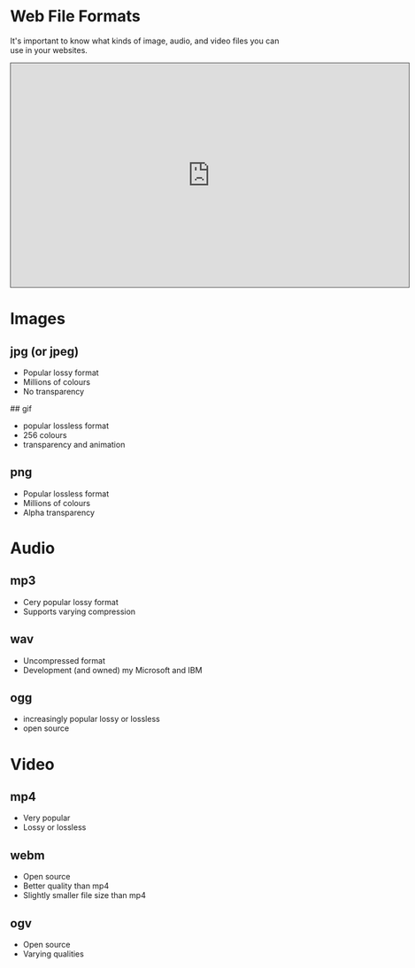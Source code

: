 # Web File Formats

It's important to know what kinds of image, audio, and video files you can use in your websites.

<iframe src="https://dmureplay.cloud.panopto.eu/Panopto/Pages/Embed.aspx?id=36355407-c3ab-4154-b746-ac4c01035d02&autoplay=false&offerviewer=true&showtitle=true&showbrand=false&start=0&interactivity=all" height="405" width="720" style="border: 1px solid #464646;" allowfullscreen allow="autoplay"></iframe>

# Images

## jpg (or jpeg)

- Popular lossy format
- Millions of colours
- No transparency

## gif

- popular lossless format
- 256 colours
- transparency and animation

## png

- Popular lossless format
- Millions of colours
- Alpha transparency

# Audio

## mp3

- Cery popular lossy format
- Supports varying compression

## wav

- Uncompressed format
- Development (and owned) my Microsoft and IBM

## ogg

- increasingly popular lossy or lossless
- open source

# Video

## mp4

- Very popular
- Lossy or lossless

## webm

- Open source
- Better quality than mp4
- Slightly smaller file size than mp4

## ogv

- Open source
- Varying qualities
